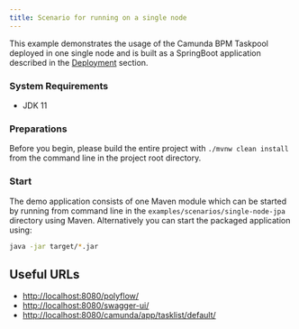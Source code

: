 ```yaml
---
title: Scenario for running on a single node
---
```


This example demonstrates the usage of the Camunda BPM Taskpool deployed in one single node and is built as a SpringBoot application 
described in the [Deployment](../../introduction/deployment.md) section.

### System Requirements

* JDK 11

### Preparations

Before you begin, please build the entire project with `./mvnw clean install` from the command line in the project root directory.

### Start

The demo application consists of one Maven module which can be started by running from command line in
the `examples/scenarios/single-node-jpa` directory using Maven. Alternatively you can start the packaged application using:

```bash
java -jar target/*.jar
```

## Useful URLs

* [http://localhost:8080/polyflow/](http://localhost:8080/polyflow/)
* [http://localhost:8080/swagger-ui/](http://localhost:8080/swagger-ui/)
* [http://localhost:8080/camunda/app/tasklist/default/](http://localhost:8080/camunda/app/tasklist/default/)
